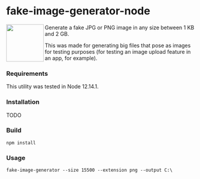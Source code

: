 # fake-image-generator-node

<img align="left" width="100" height="100" src="https://raw.githubusercontent.com/fake-image-generator/fake-image-generator-node/HEAD/fake-image-generator.png">

Generate a fake JPG or PNG image in any size between 1 KB and 2 GB.

This was made for generating big files that pose as images for testing purposes (for testing an image upload feature in an app, for example).

### Requirements

This utility was tested in Node 12.14.1.

### Installation

TODO

### Build

```
npm install
```

### Usage

```
fake-image-generator --size 15500 --extension png --output C:\
```

